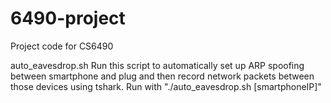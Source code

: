 # 6490-project
Project code for CS6490

auto_eavesdrop.sh 
  Run this script to automatically set up ARP spoofing between smartphone and plug and then record network packets between those devices using tshark.
  Run with "./auto_eavesdrop.sh [smartphoneIP]"
